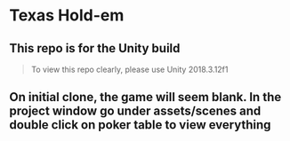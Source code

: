 # Texas Hold-em

## This repo is for the Unity build

> To view this repo clearly, please use Unity 2018.3.12f1

## On initial clone, the game will seem blank. In the project window go under assets/scenes and double click on poker table to view everything